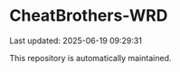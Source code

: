 # CheatBrothers-WRD

Last updated: 2025-06-19 09:29:31

This repository is automatically maintained.

